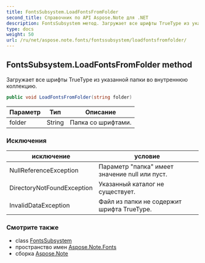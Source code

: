 ```yaml
---
title: FontsSubsystem.LoadFontsFromFolder
second_title: Справочник по API Aspose.Note для .NET
description: FontsSubsystem метод. Загружает все шрифты TrueType из указанной папки во внутреннюю коллекцию.
type: docs
weight: 50
url: /ru/net/aspose.note.fonts/fontssubsystem/loadfontsfromfolder/
---
```

## FontsSubsystem.LoadFontsFromFolder method

Загружает все шрифты TrueType из указанной папки во внутреннюю коллекцию.

```csharp
public void LoadFontsFromFolder(string folder)
```

| Параметр | Тип | Описание |
| --- | --- | --- |
| folder | String | Папка со шрифтами. |

### Исключения

| исключение | условие |
| --- | --- |
| NullReferenceException | Параметр "папка" имеет значение null или пуст. |
| DirectoryNotFoundException | Указанный каталог не существует. |
| InvalidDataException | Файл из папки не содержит шрифта TrueType. |

### Смотрите также

* class [FontsSubsystem](../)
* пространство имен [Aspose.Note.Fonts](../../fontssubsystem/)
* сборка [Aspose.Note](../../../)


